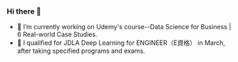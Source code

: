 ### Hi there 👋
- 🔭 I’m currently working on Udemy's course--Data Science for Business | 6 Real-world Case Studies.
- 🌱 I qualified for JDLA Deep Learning for ENGINEER（E資格） in March, after taking specified programs and exams.


<!--
[![Jinwei Jiang's GitHub stats](https://github-readme-stats.vercel.app/api?username=jiangjw88)]()
-->

<!--
**jiangjw88/jiangjw88** is a ✨ _special_ ✨ repository because its `README.md` (this file) appears on your GitHub profile.

Here are some ideas to get you started:

- 🔭 I’m currently working on ...
- 🌱 I’m currently learning ...
- 👯 I’m looking to collaborate on ...
- 🤔 I’m looking for help with ...
- 💬 Ask me about ...
- 📫 How to reach me: ...
- 😄 Pronouns: ...
- ⚡ Fun fact: ...
-->
